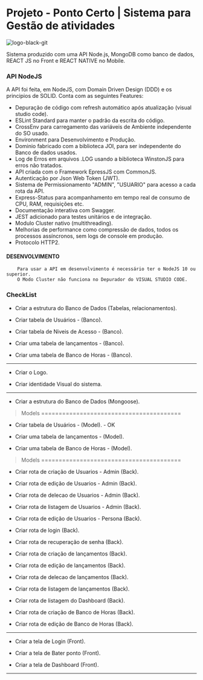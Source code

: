 # Projeto - Ponto Certo | Sistema para Gestão de atividades

![logo-black-git](https://user-images.githubusercontent.com/28004053/77974869-c14b7a00-72ce-11ea-9a9e-2b6d2e8d38c6.png)


Sistema produzido com uma API Node.js, MongoDB como banco de dados, REACT JS no Front e REACT NATIVE no Mobile.

### API NodeJS

A API foi feita, em NodeJS, com Domain Driven Design (DDD) e os principios de SOLID.
Conta com as seguintes Features:

- Depuração de código com refresh automático após atualização (visual studio code).
- ESLint Standard para manter o padrão da escrita do código.
- CrossEnv para carregamento das variáveis de Ambiente independente do SO usado.
- Environment para Desenvolvimento e Produção.
- Dominio fabricado com a biblioteca JOI, para ser independente do Banco de dados usados.
- Log de Erros em arquivos .LOG usando a biblioteca WinstonJS para erros não tratados.
- API criada com o Framework EpressJS com CommonJS.
- Autenticação por Json Web Token (JWT).
- Sistema de Permissionamento "ADMIN", "USUARIO" para acesso a cada rota da API.
- Express-Status para acompanhamento em tempo real de consumo de CPU, RAM, requisições etc.
- Documentação interativa com Swagger.
- JEST adicionado para testes unitários e de integração.
- Modulo Cluster nativo (multithreading).
- Melhorias de performance como compressão de dados, todos os processos assíncronos, sem logs de console em produção.
- Protocolo HTTP2.

#### DESENVOLVIMENTO

        Para usar a API em desenvolvimento é necessário ter o NodeJS 10 ou superior.
        O Modo Cluster não funciona no Depurador do VISUAL STUDIO CODE.

### CheckList

- Criar a estrutura do Banco de Dados (Tabelas, relacionamentos).

- Criar tabela de Usuários - (Banco).

- Criar tabela de Niveis de Acesso - (Banco).

- Criar uma tabela de lançamentos - (Banco).

- Criar uma tabela de Banco de Horas - (Banco).

---

- Criar o Logo.

- Criar identidade Visual do sistema.

---

- Criar a estrutura do Banco de Dados (Mongoose).

> Models ========================================

- Criar tabela de Usuários - (Model). - OK

- Criar uma tabela de lançamentos - (Model).

- Criar uma tabela de Banco de Horas - (Model).

> Models ========================================

- Criar rota de criação de Usuarios - Admin (Back).

- Criar rota de edição de Usuarios - Admin (Back).

- Criar rota de delecao de Usuarios - Admin (Back).

- Criar rota de listagem de Usuarios - Admin (Back).

- Criar rota de edição de Usuarios - Persona (Back).

- Criar rota de login (Back).

- Criar rota de recuperação de senha (Back).

- Criar rota de criação de lançamentos (Back).

- Criar rota de edição de lançamentos (Back).

- Criar rota de delecao de lançamentos (Back).

- Criar rota de listagem de lançamentos (Back).

- Criar rota de listagem do Dashboard (Back).

- Criar rota de criação de Banco de Horas (Back).

- Criar rota de edição de Banco de Horas (Back).

---

- Criar a tela de Login (Front).

- Criar a tela de Bater ponto (Front).

- Criar a tela de Dashboard (Front).

---
